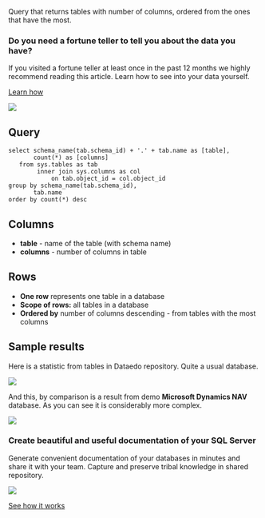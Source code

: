 Query that returns tables with number of columns, ordered from the ones that have the most.

### Do you need a fortune teller to tell you about the data you have?

If you visited a fortune teller at least once in the past 12 months we highly recommend reading this article. Learn how to see into your data yourself.

[Learn how](https://dataedo.com/blog/confused-when-trying-to-work-with-databases?cta=kb-query-fairy)

[![](https://dataedo.com/asset/img/markdown/docs/test-article/d36a7df6380a23152f19389890296cdc.png)](https://dataedo.com/blog/confused-when-trying-to-work-with-databases?cta=kb-query-fairy)

## Query

```
select schema_name(tab.schema_id) + '.' + tab.name as [table], 
       count(*) as [columns]
   from sys.tables as tab
        inner join sys.columns as col
            on tab.object_id = col.object_id
group by schema_name(tab.schema_id), 
       tab.name
order by count(*) desc
```

## Columns

-   **table** - name of the table (with schema name)
-   **columns** - number of columns in table

## Rows

-   **One row** represents one table in a database
-   **Scope of rows:** all tables in a database
-   **Ordered by** number of columns descending - from tables with the most columns

## Sample results

Here is a statistic from tables in Dataedo repository. Quite a usual database.

![](https://dataedo.com/asset/img/kb/query/sql-server/tables_by_number_of_columns.png)

And this, by comparison is a result from demo **Microsoft Dynamics NAV** database. As you can see it is considerably more complex.

![](https://dataedo.com/asset/img/kb/query/sql-server/tables_by_number_of_columns_nav.png)

### Create beautiful and useful documentation of your SQL Server

Generate convenient documentation of your databases in minutes and share it with your team. Capture and preserve tribal knowledge in shared repository.

[![](https://dataedo.com/asset/img/markdown/docs/test-article/30c11fa4b210f11740f56e85ca8bf9c6.gif)](https://demo.dataedo.com/)

[See how it works](https://demo.dataedo.com/)